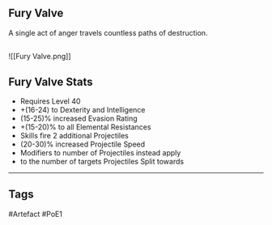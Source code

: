 ## Fury Valve
A single act of anger travels countless paths of destruction.
##
![[Fury Valve.png]]
## Fury Valve Stats
- Requires Level 40
- +(16-24) to Dexterity and Intelligence
- (15-25)% increased Evasion Rating
- +(15-20)% to all Elemental Resistances
- Skills fire 2 additional Projectiles
- (20-30)% increased Projectile Speed
- Modifiers to number of Projectiles instead apply
- to the number of targets Projectiles Split towards


---
## Tags
#Artefact
#PoE1